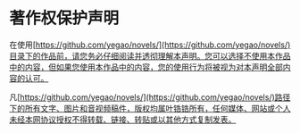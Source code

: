 # 著作权保护声明

在使用[https://github.com/yegao/novels/](https://github.com/yegao/novels/)目录下的作品前，请您务必仔细阅读并透彻理解本声明。您可以选择不使用本作品中的内容，但如果您使用本作品中的内容，您的使用行为将被视为对本声明全部内容的认可。

凡[https://github.com/yegao/novels/](https://github.com/yegao/novels/)路径下的所有文字、图片和音视频稿件，版权均属叶锆锆所有，任何媒体、网站或个人未经本网协议授权不得转载、链接、转贴或以其他方式复制发表。
